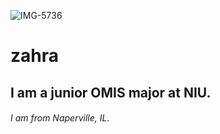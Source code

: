![IMG-5736](https://user-images.githubusercontent.com/122848885/214881611-090cb328-1f63-417b-8a58-bac8f6e88d81.JPG)
# zahra
## I am a junior OMIS major at NIU.
###### I am from Naperville, IL.
